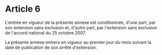 # Article 6

L'entrée en vigueur de la présente annexe est conditionnée, d'une part, par son extension sans exclusion et, d'autre part, par l'extension sans exclusion de l'accord national du 25 octobre 2007.

La présente annexe entrera en vigueur au premier jour du mois suivant la date de publication de son arrêté d'extension.

